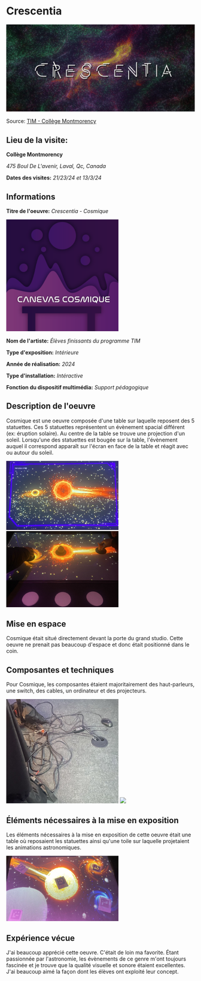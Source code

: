 # Crescentia

<img src="medias/crescentia.PNG" style="width:600px;">

Source: [TIM - Collège Montmorency](https://tim-montmorency.com/2024/)

## Lieu de la visite:  
**Collège Montmorency**

*475 Boul De L'avenir, Laval, Qc, Canada*

**Dates des visites:** *21/23/24 et 13/3/24*

## Informations

**Titre de l'oeuvre:** *Crescentia - Cosmique*

<img src="medias/cosmique.png" style="width:300px;">

**Nom de l'artiste:** *Élèves finissants du programme TIM*

**Type d'exposition:** *Intérieure*

**Année de réalisation:** *2024*

**Type d'installation:** *Intéractive*

**Fonction du dispositif multimédia:** *Support pédagogique*

## Description de l'oeuvre
Cosmique est une oeuvre composée d'une table sur laquelle reposent des 5 statuettes. Ces 5 statuettes représentent un évènement spacial différent (ex: éruption solaire). Au centre de la table se trouve une projection d'un soleil. Lorsqu'une des statuettes est bougée sur la table, l'évènement auquel il correspond apparaît sur l'écran en face de la table et réagit avec ou autour du soleil.

<img src="medias/cosmique2_resultat_1.png" style="width:300px;"> <img src="medias/cosmique2_table_2_statuettes.png" style="width:300px;">

## Mise en espace
Cosmique était situé directement devant la porte du grand studio. Cette oeuvre ne prenait pas beaucoup d'espace et donc était positionné dans le coin.

## Composantes et techniques
Pour Cosmique, les composantes étaient majoritairement des haut-parleurs, une switch, des cables, un ordinateur et des projecteurs.

<img src="medias/cosmique2_composants.png" style="width:300px;"> <img src="medias/cosmique2_composants_projecteurs.png" style="width:300px;">

## Éléments nécessaires à la mise en exposition
Les éléments nécessaires à la mise en exposition de cette oeuvre était une table où reposaient les statuettes ainsi qu'une toile sur laquelle projetaient les animations astronomiques.

<img src="medias/cosmique1_table.png" style="width:300px;">

## Expérience vécue
J'ai beaucoup apprécié cette oeuvre. C'était de loin ma favorite. Étant passionnée par l'astronomie, les évènements de ce genre m'ont toujours fascinée et je trouve que la qualité visuelle et sonore étaient excellentes. J'ai beaucoup aimé la façon dont les élèves ont exploité leur concept.

